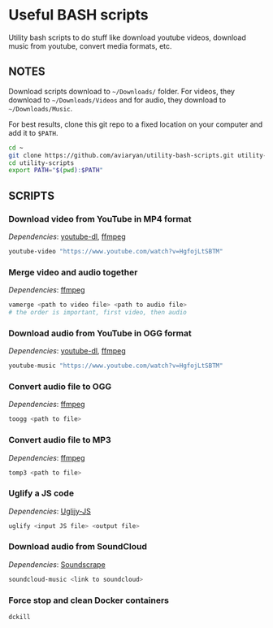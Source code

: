 # Useful BASH scripts

Utility bash scripts to do stuff like download youtube videos, download music from youtube, convert media formats, etc.


## NOTES

Download scripts download to `~/Downloads/` folder. For videos, they download to `~/Downloads/Videos` and for audio, they download to `~/Downloads/Music`.

For best results, clone this git repo to a fixed location on your computer and add it to `$PATH`.
```sh
cd ~
git clone https://github.com/aviaryan/utility-bash-scripts.git utility-scripts
cd utility-scripts
export PATH="$(pwd):$PATH"
```


## SCRIPTS

### Download video from YouTube in MP4 format

*Dependencies*: [youtube-dl](https://github.com/rg3/youtube-dl), [ffmpeg](https://www.ffmpeg.org/)

```sh
youtube-video "https://www.youtube.com/watch?v=HgfojLtSBTM"
```

### Merge video and audio together

*Dependencies*: [ffmpeg](https://www.ffmpeg.org/)

```sh
vamerge <path to video file> <path to audio file>
# the order is important, first video, then audio
```

### Download audio from YouTube in OGG format

*Dependencies*: [youtube-dl](https://github.com/rg3/youtube-dl), [ffmpeg](https://www.ffmpeg.org/)

```sh
youtube-music "https://www.youtube.com/watch?v=HgfojLtSBTM"  
```

### Convert audio file to OGG

*Dependencies*: [ffmpeg](https://www.ffmpeg.org/)

```sh
toogg <path to file>
```

### Convert audio file to MP3

*Dependencies*: [ffmpeg](https://www.ffmpeg.org/)

```sh
tomp3 <path to file>
```

### Uglify a JS code

*Dependencies*: [Uglijy-JS](https://www.npmjs.com/package/uglify-js)

```sh
uglify <input JS file> <output file>
```

### Download audio from SoundCloud

*Dependencies*: [Soundscrape](https://github.com/Miserlou/SoundScrape)

```sh
soundcloud-music <link to soundcloud>
```

### Force stop and clean Docker containers

```sh
dckill
```
